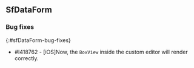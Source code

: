 ## SfDataForm

### Bug fixes
{:#sfDataForm-bug-fixes}

* \#I418762 - [iOS]Now, the `BoxView` inside the custom editor will render correctly.
